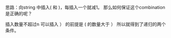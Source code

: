 思路：向string 中插入( 和 )，每插入一个就减1。 那么如何保证这个combination 是正确的呢？

插入数量不超过n
可以插入 ） 的前提是 ( 的数量大于 ）
所以就得到了递归的两个条件。
